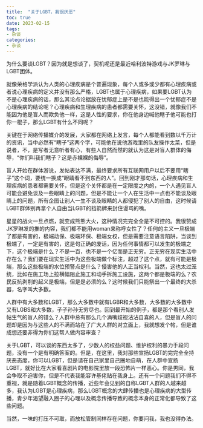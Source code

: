 ```yaml
---
title:  "关于LGBT，我很厌恶"
toc: true
date: 2023-02-15
tags: 
- 杂谈
categories: 
- 杂谈
---
```


为什么要谈LGBT？因为就是想谈了，契机呢还是最近哈利波特游戏与JK罗琳与LGBT团体。

<!--more-->

就像荣格学派认为人类的心理疾病是个普遍现象，每个人或多或少都有心理疾病或者说心理疾病的定义并没有那么严格，LGBT也属于心理疾病，如果要LGBT认为不是心理疾病的话，那么其论点论据放在忧郁症上是不是也能得出一个忧郁症不是心理疾病的结论呢？心理疾病和生理疾病的患者都需要关怀，这没错，就像我们不能因为他是盲人而欺负他一样，这是人性的要求，你在他身边喊他瞎子他可能也打你一棍子，那么LGBT有什么不同呢？

关键在于网络传播媒介的发展，大家都在网络上发言，每个人都能看到数以千万计的资讯，当中必然有“瞎子”这两个字，可能他在说他游戏里的队友操作太菜，但是说者，不，是写者无意听者有心，有些人自然而然的就认为这是对盲人群体的侮辱，“你们叫我们瞎子？这是赤裸裸的侮辱”。

盲人开始在群体游说，发帖表达不满，最终要求所有互联网用户以后不要用“瞎子”这个词，要统一换成“眼睛看不到东西的人”。回到刚才那句话，心理疾病和生理疾病的患者都需要关怀，但是这个关怀都是在一定限度之内的，一个人遇见盲人可能会避免谈及一些眼睛上的问题，但是不能让一个人在生活中一点也不能谈及眼睛上的问题，所有企图让别人一生不谈及眼睛的人都侵犯了别人的自由，这时候请LGBT群体别再拿个人自由当LGBT的挡箭牌来封住谩骂的嘴。

星星的战火一旦点燃，就变成熊熊大火，这种情况完完全全是不可控的。我很赞成JK罗琳发的推的内容，我们都不能用woman来称呼女性了？任何的主义一旦极端了都是有害的，极端动保、极端环保、极端女权，但是需要注意语言陷阱，当谈到极端了，一定是有害的，这是句正确的废话，因为任何事情都可以发生的极端之下，这个极端是什么？不是一百，也不是一个亿而是正无穷。正无穷在现实生活中存在么？我们要在现实生活中为这些极端做个标注，超过了这个点，就有可能是极端，那么这些极端的水位预警点是什么？侵害他的人正当权利。当然，这也太过笼统，比如在施工场上拉横幅阻止施工和动手拆施工设施，这两个都是极端的么？农民反抗剥削的起义是极端，但是是必须的么？这时候我们只能祭出一个最终的大杀器，名字叫大多数。

人群中有大多数和LGBT，那么大多数中就有LGBR和大多数，大多数的大多数中又有LGBS和大多数，子子孙孙无穷尽也。回到最开始的例子，都是那个看别人发帖生气的盲人的错么？人群中总有那么几个满嘴歧视沾沾自喜的人，但是盲人的问题却是因为与这些人的不满而站在了广大人群的对立面上，我就想发个帖，但是谁成想还要非得为你们这帮人做内容审查？

关于LGBT，可以谈的东西太多了，少数人的权益问题、维护权利的暴力手段问题，没有一个是有明确答案的。但是，在这里，我对那些宣扬LGBT的完完全全持厌恶态度，你可以LGBT，但是请在自己家里自己圈地自萌，在人群中宣扬LGBT，就好比在大家看喜剧片的电影院里放一段恐怖片一样恶心。你是男同，我会争取不迫害你，但是不代表我能容许基佬贴在我身上。还有一个问题我们不得不重视，就是随着LGBT概念的传播，近些年会见到的自称LGBT人群的人越来越多，我认为LGBT是心理疾病，那么LGBT概念的大肆传播也是心理疾病的大型传播，青少年渴望融入圈子的心理以及概念传播导致的概念本身的正常化都导致了这些问题。

当然，一味的打压不可取，而放松管制同样存在问题，你要问我，我也没得办法。
